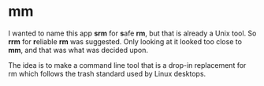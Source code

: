 # mm
I wanted to name this app **srm** for **s**afe **rm**, but that is already a Unix tool. So **rrm** for **r**eliable **rm** was suggested. Only looking at it looked too close to **mm**, and that was what was decided upon. 

The idea is to make a command line tool that is a drop-in replacement for rm which follows the trash standard used by Linux desktops. 


